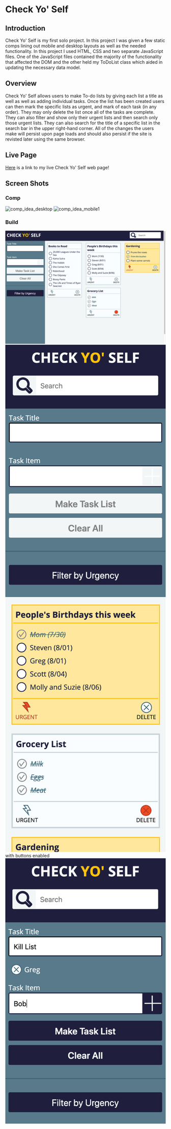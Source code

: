 

# Check Yo' Self

## Introduction

Check Yo' Self is my first solo project. In this project I was given a few static comps lining out mobile and desktop layouts as well as the needed functionality. In this project I used HTML, CSS and two separate JavaScript files. One of the JavaScript files contained the majority of the functionality that affected the DOM and the other held my ToDoList class which aided in updating the necessary data model.

## Overview

Check Yo' Self allows users to make To-do lists by giving each list a title as well as well as adding individual tasks. Once the list has been created users can then mark the specific lists as urgent, and mark of each task (in any order). They may only delete the list once all of the tasks are complete. They can also filter and show only their urgent lists and then search only those urgent lists. They can also search for the title of a specific list in the search bar in the upper right-hand corner. All of the changes the users make will persist upon page loads and should also persist if the site is revisted later using the same browser.

## Live Page

[Here](https://sschipke.github.io/checkyoself/) is a link to my live Check Yo' Self web page!

## Screen Shots

### Comp
![comp_idea_desktop](https://frontend.turing.io/assets/images/projects/check-yo-self/check-yo-self-03.jpg)
![comp_idea_mobile1](https://frontend.turing.io/assets/images/projects/check-yo-self/check-yo-self-04.jpg)


### Build
![my_desktop](images/Build1.png)
![my_mobile1](images/Mobile1.png)
![my_mobile2](images/Mobile2.png)
with buttons enabled ![my_mobile3](images/Mobile3.png)
